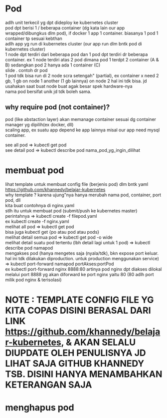 # Pod
adlh unit terkecil yg dpt dideploy ke kubernetes cluster<br>
pod dpt berisi 1 / beberapa container (dg kata lain our app wrapped/dibungkus dlm pod), if docker 1 app 1 container. biasanya 1 pod 1 container tp sesuai kebthan<br>
adlh app yg run di kubernetes cluster (our app run dlm bntk pod di kubernetes cluster)<br>
1 node dpt terdiri dari beberapa pod dan 1 pod dpt terdiri dr beberapa container. ex 1 node terdiri atas 2 pod dimana pod 1 terdpt 2 container (A & B) sedangkan pod 2 hanya ada 1 container (C)<br>
slide . contoh dr pod<br>
1 pod tdk bisa run di 2 node scra setengah" (partial), ex container x need 2 gb, 1 gb on node 1 another (1 gb lainnya) on node 2 hal ini tdk bisa. jd usahakan saat buat node buat agak besar spek hardware-nya<br>
nama pod bersifat unik jd tdk boleh sama.<br>
## why require pod (not container)?
pod (like abstaction layer) akan memanage container sesuai dg container manager yg dipilih(ex docker, dll)<br>
scaling app, ex suatu app depend ke app lainnya misal our app need mysql container.<br>

see all pod => kubectl get pod<br>
see detail pod => kubectl describe pod nama_pod_yg_ingin_dilihat<br>

# membuat pod
lihat template untuk membuat config file (berjenis pod) dlm bntk yaml<br>
https://github.com/khannedy/belajar-kubernetes<br>
why template ? karena ujung"nya hanya merubah nama pod, container, port pod, dll<br>
kita buat contohnya di nginx.yaml<br>
stlh itu untuk membuat pod (submit/push ke kubernetes master) perintahnya => kubectl create -f filepod.yaml<br>
ex kubectl create -f nginx.yaml<br>
melihat all pod => kubectl get pod<br>
bisa juga kubectl get {po atau pod atau pods}<br>
melihat detail semua pod => kubectl get pod -o wide<br>
melihat detail suatu pod tertentu (lbh detail lagi untuk 1 pod) => kubectl describe pod namapod<br>
mengakses pod (hanya mengetes saja (nyala/tdk), bkn expose port keluar. hal ini tdk dilakukan diproduction. untuk production menggunakan service) => kubectl port-forward namapod portAkses:portPod<br>
ex kubectl port-forward nginx 8888:80 artinya pod nginx dpt diakses dilokal melalui port 8888 yg akan diforward ke port nginx yaitu 80 (80 adlh port milik pod nginx & terisolasi)<br>
# NOTE : TEMPLATE CONFIG FILE YG KITA COPAS DISINI BERASAL DARI LINK https://github.com/khannedy/belajar-kubernetes, & AKAN SELALU DIUPDATE OLEH PENULISNYA JD LIHAT SAJA GITHUB KHANNEDY TSB. DISINI HANYA MENAMBAHKAN KETERANGAN SAJA

# menghapus pod
